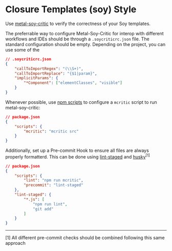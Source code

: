# Closure Templates (soy) Style

Use [metal-soy-critic](https://github.com/mthadley/metal-soy-critic) to verify the correctness of your Soy templates.

The preferrable way to configure Metal-Soy-Critic for interop with different workflows and IDEs should be through a `.soycriticrc.json` file. The standard configuration should be empty. Depending on the project, you can use some of the 

```json
// .soycriticrc.json
{
    "callToImportRegex": "(\\S+)",
    "callToImportReplace": "{$1|param}",
    "implicitParams": {
        "*Component": ["elementClasses", "visible"]
    }
}
```

Whenever possible, use [npm scripts](https://docs.npmjs.com/cli/run-script) to configure a `mcritic` script to run metal-soy-critic:

```json
// package.json
{
    "scripts": {
        "mcritic": "mcritic src"
    }
}
```

Additionally, set up a Pre-commit Hook to ensure all files are always properly formatterd. This can be done using [lint-staged](https://github.com/okonet/lint-staged) and [husky](https://github.com/typicode/husky)<sup>[1]</sup>

```json
// package.json
{
    "scripts": {
        "lint": "npm run mcritic",
        "precommit": "lint-staged"
    },
    "lint-staged": {
        "*.js": [
            "npm run lint",
            "git add"
        ]
    }
}
```

---

[1] All different pre-commit checks should be combined following this same approach